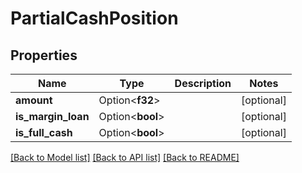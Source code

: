 # PartialCashPosition

## Properties

Name | Type | Description | Notes
------------ | ------------- | ------------- | -------------
**amount** | Option<**f32**> |  | [optional]
**is_margin_loan** | Option<**bool**> |  | [optional]
**is_full_cash** | Option<**bool**> |  | [optional]

[[Back to Model list]](../README.md#documentation-for-models) [[Back to API list]](../README.md#documentation-for-api-endpoints) [[Back to README]](../README.md)


